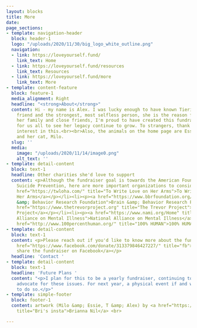 ```yaml
---
layout: blocks
title: More
date: 
page_sections:
- template: navigation-header
  block: header-1
  logo: "/uploads/2020/11/30/big_logo_white_outline.png"
  navigation:
  - link: https://loveyourself.fund/
    link_text: Home
  - link: https://loveyourself.fund/resources
    link_text: Resources
  - link: https://loveyourself.fund/more
    link_text: More
- template: content-feature
  block: feature-1
  media_alignment: Right
  headline: "<strong>About</strong>"
  content: Hi - my name is Alex. I was lucky enough to have known Tierica. My best
    friend and the strongest, most selfless person, she is the reason for all of this.<br><br>To
    her family and close friends, I'm proud to have created this fundraiser as a way
    for us all to see her legacy continue to grow. To strangers, thank you for showing
    interest in this.<br><br>Also, the animals on the home page are Essie, our dog,
    and her cat, Milo.
  slug: ''
  media:
    image: "/uploads/2020/11/14/image0.png"
    alt_text: ''
- template: detail-content
  block: text-1
  headline: Other charities she'd love to support
  content: <p>Although the fundraiser goal is towards the American Foundation for
    Suicide Prevention, here are more important organizations to consider.</p><ul><li><p><a
    href="https://twloha.com/" title="To Write Love on Her Arms">To Write Love on
    Her Arms</a></p></li><li><p><a href="https://www.bbrfoundation.org/" title="Brain
    &amp; Behavior Research Foundation">Brain &amp; Behavior Research Foundation</a></p></li><li><p><a
    href="https://www.thetrevorproject.org" title="The Trevor Project">The Trevor
    Project</a></p></li><li><p><a href="https://www.nami.org/Home" title="National
    Alliance on Mental Illness">National Alliance on Mental Illness</a></p></li><li><p><a
    href="http://www.100percenthuman.org/" title="100% HUMAN">100% HUMAN</a></p></li></ul>
- template: detail-content
  block: text-1
  content: <p>Please reach out if you'd like to know more about the fundraiser:</p><blockquote><p>alex.halbeisen@gmail.com</p></blockquote><p><a
    href="https://www.facebook.com/donate/313379846427227/" title="fb">Follow and
    share the fundraiser on Facebook</a></p>
  headline: 'Contact '
- template: detail-content
  block: text-1
  headline: 'Future Plans '
  content: "<p>I plan for this to be a yearly fundraiser, continuing to support and
    advocate for these issues. For next year, a physical event if and when it's safe
    to do so.</p>"
- template: simple-footer
  block: footer-1
  content: artwork (Milo &amp; Essie, T &amp; Alex) by <a href="https://www.instagram.com/warmhalos/"
    title="Bri's insta">Brianna Nil</a> <br>

---
```

